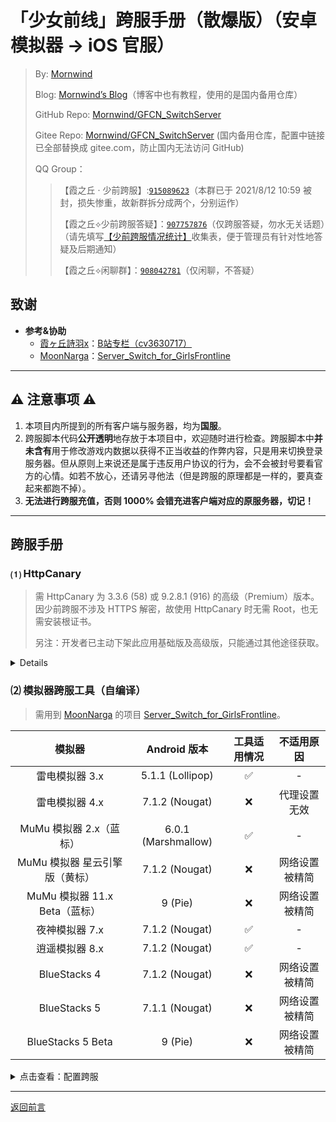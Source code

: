 # 「少女前线」跨服手册（散爆版）（安卓模拟器 → iOS 官服）
 > By: [Mornwind](https://github.com/Mornwind)
 > 
 > Blog: [Mornwind’s Blog](https://blog.mornwind.cc)（博客中也有教程，使用的是国内备用仓库）
 > 
 > GitHub Repo: [Mornwind/GFCN_SwitchServer](https://github.com/Mornwind/GFCN_SwitchServer) 
 > 
 > Gitee Repo: [Mornwind/GFCN_SwitchServer](https://gitee.com/Mornwind/GFCN_SwitchServer) (国内备用仓库，配置中链接已全部替换成 gitee.com，防止国内无法访问 GitHub)
 > 
 > QQ Group：
 > > 【霞之丘 · 少前跨服】:[`915089623`](https://jq.qq.com/?_wv=1027&k=5rnvPAT)（本群已于 2021/8/12 10:59 被封，损失惨重，故新群拆分成两个，分别运作）
 > > 
 > > 【霞之丘⟡少前跨服答疑】：[`907757876`](https://jq.qq.com/?_wv=1027&k=wdMRfleu)（仅跨服答疑，勿水无关话题）（请先填写[【少前跨服情况统计】](https://docs.qq.com/form/page/DREpKbGVaQWtRcGhI)收集表，便于管理员有针对性地答疑及后期通知）
 > > 
 > > 【霞之丘⟡闲聊群】：[`908042781`](https://jq.qq.com/?_wv=1027&k=Ph1teaIm)（仅闲聊，不答疑）

## 致谢

- **参考&协助**
  - [霞ヶ丘詩羽x](https://space.bilibili.com/455501)：[B站专栏（cv3630717）](https://www.bilibili.com/read/cv3630717)
  - [MoonNarga](https://github.com/MoonNarga)：[Server_Switch_for_GirlsFrontline](https://github.com/MoonNarga/Server_Switch_for_GirlsFrontline)

---

## ⚠️ 注意事项 ⚠️

1. 本项目内所提到的所有客户端与服务器，均为**国服**。
2. 跨服脚本代码**公开透明**地存放于本项目中，欢迎随时进行检查。跨服脚本中**并未含有**用于修改游戏内数据以获得不正当收益的作弊内容，只是用来切换登录服务器。但从原则上来说还是属于违反用户协议的行为，会不会被封号要看官方的心情。如若不放心，还请另寻他法（但是跨服的原理都是一样的，要真查起来都跑不掉）。
3. **无法进行跨服充值，否则 1000% 会错充进客户端对应的原服务器，切记！**

---

## 跨服手册

### ⑴ HttpCanary
 > 需 HttpCanary 为 3.3.6 (58) 或 9.2.8.1 (916) 的高级（Premium）版本。因少前跨服不涉及 HTTPS 解密，故使用 HttpCanary 时无需 Root，也无需安装根证书。
 > 
 > 另注：开发者已主动下架此应用基础版及高级版，只能通过其他途径获取。

<details>
待补充完善……
</details>

### ⑵ 模拟器跨服工具（自编译）
 > 需用到 [MoonNarga](https://github.com/MoonNarga) 的项目 [Server_Switch_for_GirlsFrontline](https://github.com/MoonNarga/Server_Switch_for_GirlsFrontline)。

| 模拟器 | Android 版本 | 工具适用情况 | 不适用原因 |
| :-: | :-: | :-: | :-: |
| 雷电模拟器 3.x | 5.1.1 (Lollipop) | ✅ | - |
| 雷电模拟器 4.x | 7.1.2 (Nougat) | ❌ | 代理设置无效 |
| MuMu 模拟器 2.x（蓝标） | 6.0.1 (Marshmallow) | ✅ | - |
| MuMu 模拟器 星云引擎版（黄标） | 7.1.2 (Nougat) | ❌ | 网络设置被精简 |
| MuMu 模拟器 11.x Beta（蓝标） | 9 (Pie) | ❌ | 网络设置被精简 |
| 夜神模拟器 7.x | 7.1.2 (Nougat) | ✅ | - |
| 逍遥模拟器 8.x | 7.1.2 (Nougat) | ✅ | - |
| BlueStacks 4 | 7.1.2 (Nougat) | ❌ | 网络设置被精简 |
| BlueStacks 5 | 7.1.1 (Nougat) | ❌ | 网络设置被精简 |
| BlueStacks 5 Beta | 9 (Pie) | ❌ | 网络设置被精简 |

<details>
<summary>点击查看：配置跨服</summary>

1. **准备模拟器跨服工具**：先自行对 [MoonNarga](https://github.com/MoonNarga) 的项目 [Server_Switch_for_GirlsFrontline](https://github.com/MoonNarga/Server_Switch_for_GirlsFrontline) 进行编译，得到可运行的模拟器跨服工具（若是在跨服群中下载已经编译好的跨服工具，则跳过第 1 步）。
2. **启动模拟器跨服工具**：运行模拟器跨服工具，待工具启动完成后，记录下窗口中显示的“监听本机地址”及“端口”；保持模拟器跨服工具开启，并确认没有出现错误提示。
3. **配置安卓模拟器的网络代理**：因安卓模拟器不同品牌及版本的设置方法略有区别，请对应查阅：<br />（1）**雷电模拟器 v3.x（Android 5.1.1）**：点击模拟器桌面上“系统应用”文件夹→“设置”，在设置页面中进入“无线和网络”→“WLAN”中；长按其中显示的网络（网络名可能为“James”），在弹出的菜单中选择“修改网络”，再勾选“高级选项”，将“代理”设置为“手动”，在出现的“代理服务器主机名”和“代理服务器端口”中依次填入第 2 步中记下的内容；点击”保存“返回。<br />（2）**MuMu 模拟器 v2.x（蓝标，Android 6.0.1）**：点击模拟器桌面上“系统应用”文件夹→“设置”，设置页面中进入“无线和网络”→“WLAN”中；长按其中显示的网络（网络名随机生成），在弹出的菜单中选择“修改网络”，再展开“高级选项”，将“代理”设置为“手动”，在出现的“代理服务器主机名”和“代理服务器端口”中依次填入第 2 步中记下的内容；点击”保存“返回。<br />（3）**夜神模拟器 v7.x（Android 7.1.2）**：点击模拟器桌面上“工具”文件夹→“设置”，设置页面中进入“无线和网络”→“WLAN”中；长按其中显示的网络（网络名可能为“WiredSSID”），在弹出的菜单中选择“修改网络”，再展开“高级选项”，将“代理”设置为“手动”，在出现的“代理服务器主机名”和“代理服务器端口”中依次填入第 2 步中记下的内容；点击”保存“返回。<br />（4）**逍遥模拟器 v8.x（Android 7.1.2）**：点击模拟器桌面上“系统应用”文件夹→“设置”，设置页面中进入“无线和网络”→“WLAN”中；长按其中显示的网络（网络名随机生成），在弹出的菜单中选择“修改网络”，再展开“高级选项”，将“代理”设置为“手动”，在出现的“代理服务器主机名”和“代理服务器端口”中依次填入第 2 步中记下的内容；点击”保存“返回。
4. **启动游戏**：在清除了游戏后台的情况下进入游戏，即可在安卓模拟器上跨服登录 iOS 国服。（如无其他使用需求，不玩游戏时别忘了关闭模拟器跨服工具。）

</details>

---

[返回前言](/README.md)
